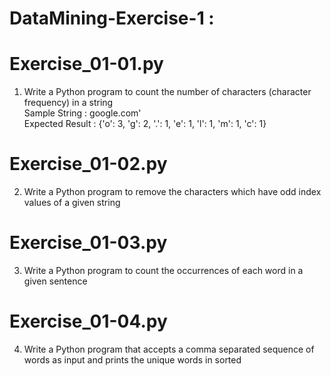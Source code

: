 # DataMining-Exercise-1 :

# Exercise_01-01.py
1. Write a Python program to count the number of characters (character frequency) in a string\
Sample String : google.com'\
Expected Result : {'o': 3, 'g': 2, '.': 1, 'e': 1, 'l': 1, 'm': 1, 'c': 1}

# Exercise_01-02.py
2. Write a Python program to remove the characters which have odd index values of a given string

# Exercise_01-03.py
3. Write a Python program to count the occurrences of each word in a given sentence

# Exercise_01-04.py
4. Write a Python program that accepts a comma separated sequence of words as input and prints the unique words in sorted
